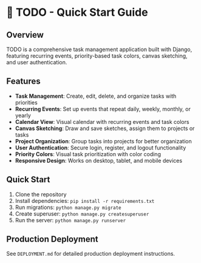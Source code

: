 # 🚀 TODO - Quick Start Guide

## Overview

TODO is a comprehensive task management application built with Django, featuring recurring events, priority-based task colors, canvas sketching, and user authentication.

## Features

- **Task Management**: Create, edit, delete, and organize tasks with priorities
- **Recurring Events**: Set up events that repeat daily, weekly, monthly, or yearly
- **Calendar View**: Visual calendar with recurring events and task colors
- **Canvas Sketching**: Draw and save sketches, assign them to projects or tasks
- **Project Organization**: Group tasks into projects for better organization
- **User Authentication**: Secure login, register, and logout functionality
- **Priority Colors**: Visual task prioritization with color coding
- **Responsive Design**: Works on desktop, tablet, and mobile devices

## Quick Start

1. Clone the repository
2. Install dependencies: `pip install -r requirements.txt`
3. Run migrations: `python manage.py migrate`
4. Create superuser: `python manage.py createsuperuser`
5. Run the server: `python manage.py runserver`

## Production Deployment

See `DEPLOYMENT.md` for detailed production deployment instructions.
